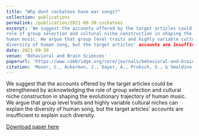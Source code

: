 ```yaml
---
title: "Why dont cockatoos have war songs?"
collection: publications
permalink: /publication/2021-09-30-cockatoos
excerpt: 'We suggest the accounts offered by the target articles could be strengthened by acknowledging the
role of group selection and cultural niche construction in shaping the evolutionary trajectory of
human music. We argue that group level traits and highly variable cultural niches can explain the   
diversity of human song, but the target articles' accounts are insufficient to explain such diversity.'
date: 2021-09-30
venue: 'Behavioral and Brain Sciences'
paperurl: 'https://www.cambridge.org/core/journals/behavioral-and-brain-sciences/article/abs/why-dont-cockatoos-have-war-songs/C16439F0B3AA0E5601E74DDFDBCDC175'
citation: 'Moser, C., Ackerman, J., Dayer, A., Proksch, S., & Smaldino, P. E. (2021). Why don''t cockatoos have war songs? [commentary on Mehr et al. and Savage et al.]. <i>Behavioral and Brain Sciences, 44.</i>'
---
```

We suggest that the accounts offered by the target articles could be strengthened by acknowledging the role of group selection and cultural niche construction in shaping the evolutionary trajectory of human music. We argue that group level traits and highly variable cultural niches can explain the diversity of human song, but the target articles' accounts are insufficient to explain such diversity.

[Download paper here](http://culturologies.co/files/cockatoos.pdf)